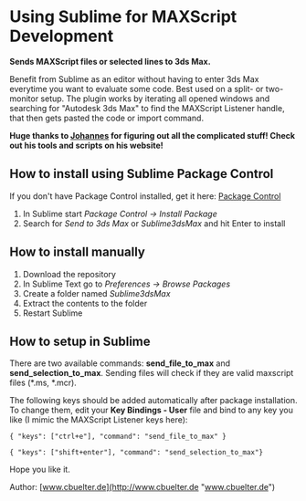 Using Sublime for MAXScript Development
================

**Sends MAXScript files or selected lines to 3ds Max.**

Benefit from Sublime as an editor without having to enter 3ds Max everytime you want to evaluate some code. Best used on a split- or two-monitor setup. The plugin works by iterating all opened windows and searching for "Autodesk 3ds Max" to find the MAXScript Listener handle, that then gets pasted the code or import command.

**Huge thanks to [Johannes](http://alfastuff.wordpress.com "Johannes") for figuring out all the
complicated stuff! Check out his tools and scripts on his website!**


How to install using Sublime Package Control
------------------
If you don't have Package Control installed, get it here: [Package Control](https://sublime.wbond.net/installation#st2 "https://sublime.wbond.net/installation#st2")

1. In Sublime start *Package Control -> Install Package*
2. Search for *Send to 3ds Max* or *Sublime3dsMax* and hit Enter to install

How to install manually
------------------
1. Download the repository
2. In Sublime Text go to *Preferences -> Browse Packages*
3. Create a folder named *Sublime3dsMax*
4. Extract the contents to the folder
5. Restart Sublime

How to setup in Sublime
------------------
There are two available commands: **send_file_to_max** and **send_selection_to_max**.
Sending files will check if they are valid maxscript files (*.ms, *.mcr).

The following keys should be added automatically after package installation.
To change them, edit your **Key Bindings - User** file and bind to any key you like (I mimic the MAXScript Listener keys here):

```{ "keys": ["ctrl+e"], "command": "send_file_to_max" }```

```{ "keys": ["shift+enter"], "command": "send_selection_to_max"}```

Hope you like it.



Author: [www.cbuelter.de](http://www.cbuelter.de "www.cbuelter.de")